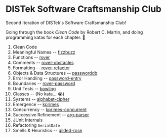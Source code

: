 # DISTek Software Craftsmanship Club
Second Iteration of DISTek's Software Craftsmanship Club!

Going through the book _Clean Code_ by Robert C. Martin, and doing programming katas for each chapter. 📖

1. Clean Code
2. Meaningful Names -- [fizzbuzz](ch2-fizzbuzz.md)
3. Functions -- [rover](ch3-rover.md)
4. Comments -- [rover-obstacles](ch4-rover-obstacles.md)
5. Formatting -- [rover-refactor](ch5-rover-refactor.md)
6. Objects & Data Structures -- [passworddb](ch6-passworddb.md)
7. Error Handling -- [password-entry](ch7-password-entry.md)
8. Boundaries -- [rover-password](ch8-rover-password.md)
9. Unit Tests -- [bowling](ch9-bowling.md)
10. Classes -- (No kata... 😭)
11. Systems -- [alphabet-cipher](ch11-alphabet-cipher.md)
12. Emergence -- [kprimes](ch12-kprimes.md)
13. Concurrency -- [kprimes-concurrent](ch13-kprimes-concurrent.md)
14. Successive Refinement -- [arg-parser](ch14-arg-parser.md)
15. JUnit Internals
16. Refactoring `SerialDate`
17. Smells & Heuristics -- [gilded-rose](ch17-gilded-rose.md)
